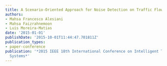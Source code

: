```yaml
---
title: A Scenario-Oriented Approach for Noise Detection on Traffic Flow Data
authors:
- Mahsa Francesco Alesiani
- Mahsa Faizrahnemoon
- Luis Moreira-Matias
date: '2015-01-01'
publishDate: '2015-10-01T11:44:47.701811Z'
publication_types:
- paper-conference
publication: '*2015 IEEE 18th International Conference on Intelligent Transportation
  Systems*'
---
```

